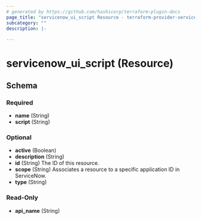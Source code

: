 ```yaml
---
# generated by https://github.com/hashicorp/terraform-plugin-docs
page_title: "servicenow_ui_script Resource - terraform-provider-servicenow"
subcategory: ""
description: |-
  
---
```


# servicenow_ui_script (Resource)





<!-- schema generated by tfplugindocs -->
## Schema

### Required

- **name** (String)
- **script** (String)

### Optional

- **active** (Boolean)
- **description** (String)
- **id** (String) The ID of this resource.
- **scope** (String) Associates a resource to a specific application ID in ServiceNow.
- **type** (String)

### Read-Only

- **api_name** (String)


